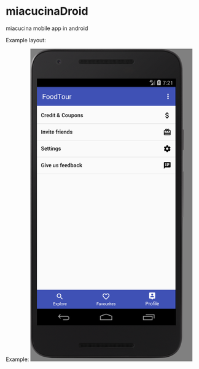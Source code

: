 # miacucinaDroid
miacucina mobile app in android


Example layout:



Example: 
![alt text](https://github.com/appcoreopc/miacucinaDroid/blob/master/profile.png "Android layout")
